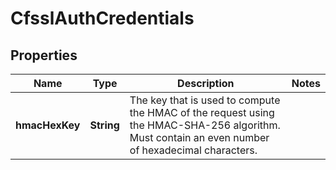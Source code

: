 
# CfsslAuthCredentials

## Properties
Name | Type | Description | Notes
------------ | ------------- | ------------- | -------------
**hmacHexKey** | **String** | The key that is used to compute the HMAC of the request using the HMAC-SHA-256 algorithm. Must contain an even number of hexadecimal characters. | 



